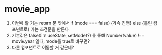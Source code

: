 # movie_app

1. 이번에 할 거는 return 문 밖에서 if (mode === false) {계속 진행}
   else {틀린 컴포넌트로} 가는 조건문을 만든다.
2. 기본값은 false이고 useState, setMode(?) 를 통해
   Number(value) !== movie.year 일때, mode를 true로 바꾸면?
3. 다른 컴포넌트로 이동할 거 같은데?
